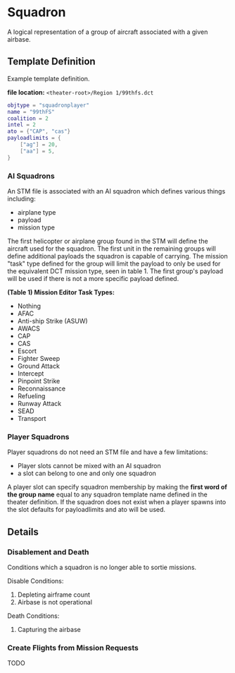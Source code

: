 # Squadron

A logical representation of a group of aircraft associated with a given
airbase.

## Template Definition

Example template definition.

**file location:** `<theater-root>/Region 1/99thfs.dct`

```lua
objtype = "squadronplayer"
name = "99thFS"
coalition = 2
intel = 2
ato = {"CAP", "cas"}
payloadlimits = {
	["ag"] = 20,
	["aa"] = 5,
}
```

### AI Squadrons

An STM file is associated with an AI squadron which defines various
things including:

 * airplane type
 * payload
 * mission type

The first helicopter or airplane group found in the STM will define the
aircraft used for the squadron. The first unit in the remaining groups
will define additional payloads the squadron is capable of carrying.
The mission "task" type defined for the group will limit the payload to
only be used for the equivalent DCT mission type, seen in table 1. The
first group's payload will be used if there is not a more specific
payload defined.

**(Table 1) Mission Editor Task Types:**

 - Nothing
 - AFAC
 - Anti-ship Strike (ASUW)
 - AWACS
 - CAP
 - CAS
 - Escort
 - Fighter Sweep
 - Ground Attack
 - Intercept
 - Pinpoint Strike
 - Reconnaissance
 - Refueling
 - Runway Attack
 - SEAD
 - Transport

### Player Squadrons

Player squadrons do not need an STM file and have a few limitations:

 * Player slots cannot be mixed with an AI squadron
 * a slot can belong to one and only one squadron

A player slot can specify squadron membership by making the **first
word of the group name** equal to any squadron template name defined
in the theater definition. If the squadron does not exist when
a player spawns into the slot defaults for payloadlimits and ato
will be used.

## Details

### Disablement and Death

Conditions which a squadron is no longer able to sortie missions.

Disable Conditions:

 1. Depleting airframe count
 2. Airbase is not operational

Death Conditions:

 1. Capturing the airbase

### Create Flights from Mission Requests

TODO
